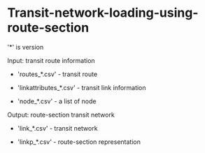 # Transit-network-loading-using-route-section

'*' is version

Input: transit route information

- 'routes_*.csv' - transit route 

- 'linkattributes_*.csv' - transit link information

- 'node_*.csv' - a list of node


Output: route-section transit network 

- 'link_*.csv' - transit network

- 'linkp_*.csv' - route-section representation
